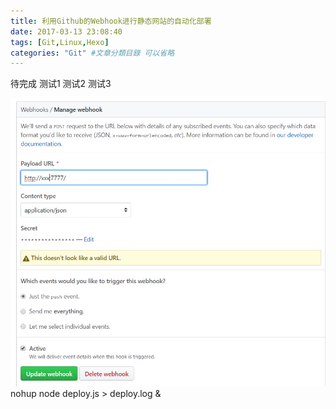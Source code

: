 ```yaml
---
title: 利用Github的Webhook进行静态网站的自动化部署
date: 2017-03-13 23:08:40
tags: [Git,Linux,Hexo]
categories: "Git" #文章分類目錄 可以省略
---
```


待完成
测试1
测试2
测试3

![logo](Github-webhook-vps\2017-03-13_230427.jpg)
nohup node deploy.js > deploy.log &